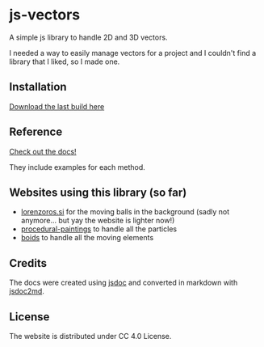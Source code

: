 # js-vectors

A simple js library to handle 2D and 3D vectors.

I needed a way to easily manage vectors for a project and I couldn't find a library that I liked, so I made one.

## Installation

[Download the last build here](https://github.com/lorossi/js-vectors/releases/latest)

## Reference

[Check out the docs!](https://github.com/lorossi/js-vectors/blob/main/DOCS.md)

They include examples for each method.

## Websites using this library (so far)

- [lorenzoros.si](https://lorenzoros.si/) for the moving balls in the background (sadly not anymore... but yay the website is lighter now!)
- [procedural-paintings](https://lorenzoros.si/procedural-paintings/) to handle all the particles
- [boids](https://lorenzoros.si/boids/) to handle all the moving elements

## Credits

The docs were created using [jsdoc](https://github.com/jsdoc/jsdoc) and converted in markdown with [jsdoc2md](https://github.com/jsdoc2md/jsdoc-to-markdown).

## License

The website is distributed under CC 4.0 License.
